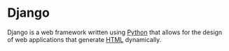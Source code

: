 # Django

Django is a web framework written using [Python](/wiki/Python) that allows for the design of web applications that generate [HTML](/wiki/HTML) dynamically.

    
    
    